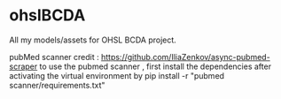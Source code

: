 # ohslBCDA
All my models/assets for OHSL BCDA project.


pubMed scanner credit : https://github.com/IliaZenkov/async-pubmed-scraper
to use the pubmed scanner , first install the dependencies after activating the virtual environment by pip install -r "pubmed scanner/requirements.txt"
